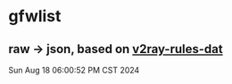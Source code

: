 # gfwlist
## raw -> json, based on [v2ray-rules-dat](https://github.com/Loyalsoldier/v2ray-rules-dat)
Sun Aug 18 06:00:52 PM CST 2024


